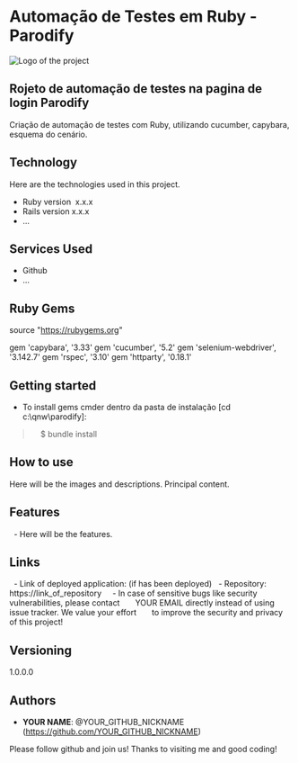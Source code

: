 # Automação de Testes em Ruby  - Parodify

![Logo of the project](http://logo_link)

## Rojeto de automação de testes na pagina de login Parodify

Criação de automação de testes com Ruby, utilizando cucumber, capybara, esquema do cenário.


## Technology 

Here are the technologies used in this project.

* Ruby version  x.x.x
* Rails version x.x.x
* ...


## Services Used

* Github
* ...


## Ruby Gems

source "https://rubygems.org"

gem 'capybara', '3.33'
gem 'cucumber', '5.2'
gem 'selenium-webdriver', '3.142.7'
gem 'rspec', '3.10'
gem 'httparty', '0.18.1'

## Getting started

* To install gems cmder dentro da pasta de instalação [cd c:\qnw\parodify]:
>    $ bundle install

## How to use

Here will be the images and descriptions. Principal content.


## Features

  - Here will be the features.


## Links

  - Link of deployed application: (if has been deployed)
  - Repository: https://link_of_repository
    - In case of sensitive bugs like security vulnerabilities, please contact
      YOUR EMAIL directly instead of using issue tracker. We value your effort
      to improve the security and privacy of this project!


## Versioning

1.0.0.0


## Authors

* **YOUR NAME**: @YOUR_GITHUB_NICKNAME (https://github.com/YOUR_GITHUB_NICKNAME)


Please follow github and join us!
Thanks to visiting me and good coding!
